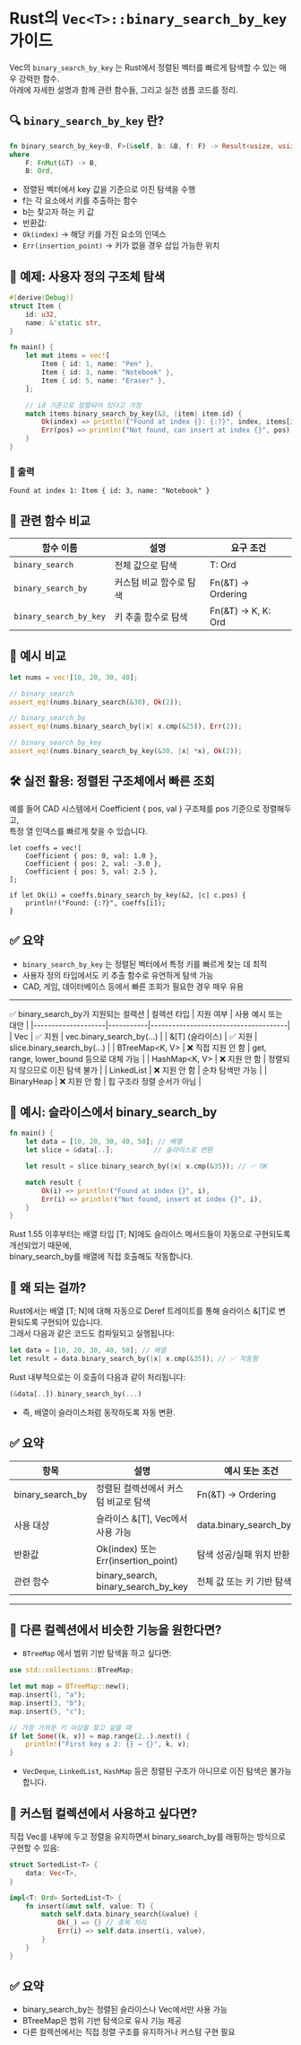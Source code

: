 # Rust의 `Vec<T>::binary_search_by_key` 가이드
Vec<T>의 `binary_search_by_key` 는 Rust에서 정렬된 벡터를 빠르게 탐색할 수 있는 매우 강력한 함수.  
아래에 자세한 설명과 함께 관련 함수들, 그리고 실전 샘플 코드를 정리.

## 🔍 `binary_search_by_key` 란?
```rust
fn binary_search_by_key<B, F>(&self, b: &B, f: F) -> Result<usize, usize>
where
    F: FnMut(&T) -> B,
    B: Ord,
```

- 정렬된 벡터에서 key 값을 기준으로 이진 탐색을 수행
- f는 각 요소에서 키를 추출하는 함수
- b는 찾고자 하는 키 값
- 반환값:
- `Ok(index)` → 해당 키를 가진 요소의 인덱스
- `Err(insertion_point)` → 키가 없을 경우 삽입 가능한 위치

## 🧪 예제: 사용자 정의 구조체 탐색
```rust
#[derive(Debug)]
struct Item {
    id: u32,
    name: &'static str,
}

fn main() {
    let mut items = vec![
        Item { id: 1, name: "Pen" },
        Item { id: 3, name: "Notebook" },
        Item { id: 5, name: "Eraser" },
    ];

    // id 기준으로 정렬되어 있다고 가정
    match items.binary_search_by_key(&3, |item| item.id) {
        Ok(index) => println!("Found at index {}: {:?}", index, items[index]),
        Err(pos) => println!("Not found, can insert at index {}", pos),
    }
}
```
### 🔸 출력
```
Found at index 1: Item { id: 3, name: "Notebook" }
```

## 🧩 관련 함수 비교

| 함수 이름              | 설명                          | 요구 조건            |
|------------------------|-------------------------------|----------------------|
| `binary_search`          | 전체 값으로 탐색              | T: Ord               |
| `binary_search_by`       | 커스텀 비교 함수로 탐색       | Fn(&T) -> Ordering   |
| `binary_search_by_key`   | 키 추출 함수로 탐색           | Fn(&T) -> K, K: Ord  |

## 🔁 예시 비교
```rust
let nums = vec![10, 20, 30, 40];

// binary_search
assert_eq!(nums.binary_search(&30), Ok(2));

// binary_search_by
assert_eq!(nums.binary_search_by(|x| x.cmp(&25)), Err(2));

// binary_search_by_key
assert_eq!(nums.binary_search_by_key(&30, |x| *x), Ok(2));
```

## 🛠️ 실전 활용: 정렬된 구조체에서 빠른 조회
예를 들어 CAD 시스템에서 Coefficient { pos, val } 구조체를 pos 기준으로 정렬해두고,  
특정 열 인덱스를 빠르게 찾을 수 있습니다.

```rust:
let coeffs = vec![
    Coefficient { pos: 0, val: 1.0 },
    Coefficient { pos: 2, val: -3.0 },
    Coefficient { pos: 5, val: 2.5 },
];

if let Ok(i) = coeffs.binary_search_by_key(&2, |c| c.pos) {
    println!("Found: {:?}", coeffs[i]);
}
```


## ✅ 요약
- `binary_search_by_key` 는 정렬된 벡터에서 특정 키를 빠르게 찾는 데 최적
- 사용자 정의 타입에서도 키 추출 함수로 유연하게 탐색 가능
- CAD, 게임, 데이터베이스 등에서 빠른 조회가 필요한 경우 매우 유용

---

✅ binary_search_by가 지원되는 컬렉션
| 컬렉션 타입        | 지원 여부 | 사용 예시 또는 대안                  |
|--------------------|-----------|--------------------------------------|
| Vec<T>             | ✅ 지원   | vec.binary_search_by(...)            |
| &[T] (슬라이스)    | ✅ 지원   | slice.binary_search_by(...)          |
| BTreeMap<K, V>     | ❌ 직접 지원 안 함 | get, range, lower_bound 등으로 대체 가능 |
| HashMap<K, V>      | ❌ 지원 안 함 | 정렬되지 않으므로 이진 탐색 불가     |
| LinkedList<T>      | ❌ 지원 안 함 | 순차 탐색만 가능                     |
| BinaryHeap<T>      | ❌ 지원 안 함 | 힙 구조라 정렬 순서가 아님           |



## 🧪 예시: 슬라이스에서 binary_search_by
```rust
fn main() {
    let data = [10, 20, 30, 40, 50]; // 배열
    let slice = &data[..];          // 슬라이스로 변환

    let result = slice.binary_search_by(|x| x.cmp(&35)); // ✅ OK

    match result {
        Ok(i) => println!("Found at index {}", i),
        Err(i) => println!("Not found, insert at index {}", i),
    }
}
```

Rust 1.55 이후부터는 배열 타입 [T; N]에도 슬라이스 메서드들이 자동으로 구현되도록 개선되었기 때문에,  
binary_search_by를 배열에 직접 호출해도 작동합니다.

## 🧠 왜 되는 걸까?
Rust에서는 배열 [T; N]에 대해 자동으로 Deref 트레이트를 통해 슬라이스 &[T]로 변환되도록 구현되어 있습니다.  
그래서 다음과 같은 코드도 컴파일되고 실행됩니다:
```rust
let data = [10, 20, 30, 40, 50]; // 배열
let result = data.binary_search_by(|x| x.cmp(&35)); // ✅ 작동함
```

Rust 내부적으로는 이 호출이 다음과 같이 처리됩니다:  
```rust
(&data[..]).binary_search_by(...)
```
- 즉, 배열이 슬라이스처럼 동작하도록 자동 변환.

## ✅ 요약
| 항목                | 설명                                      | 예시 또는 조건                     |
|---------------------|-------------------------------------------|------------------------------------|
| binary_search_by    | 정렬된 컬렉션에서 커스텀 비교로 탐색      | Fn(&T) → Ordering                  |
| 사용 대상           | 슬라이스 &[T], Vec<T>에서 사용 가능       | data.binary_search_by(...)         |
| 반환값              | Ok(index) 또는 Err(insertion_point)       | 탐색 성공/실패 위치 반환           |
| 관련 함수           | binary_search, binary_search_by_key       | 전체 값 또는 키 기반 탐색          |

---

## 🧠 다른 컬렉션에서 비슷한 기능을 원한다면?
- `BTreeMap` 에서 범위 기반 탐색을 하고 싶다면:  
```rust
use std::collections::BTreeMap;

let mut map = BTreeMap::new();
map.insert(1, "a");
map.insert(3, "b");
map.insert(5, "c");

// 가장 가까운 키 이상을 찾고 싶을 때
if let Some((k, v)) = map.range(2..).next() {
    println!("First key ≥ 2: {} → {}", k, v);
}
```
- `VecDeque`, `LinkedList`, `HashMap` 등은 정렬된 구조가 아니므로 이진 탐색은 불가능합니다.

## 🔧 커스텀 컬렉션에서 사용하고 싶다면?
직접 Vec<T>를 내부에 두고 정렬을 유지하면서 binary_search_by를 래핑하는 방식으로 구현할 수 있음:
```rust
struct SortedList<T> {
    data: Vec<T>,
}

impl<T: Ord> SortedList<T> {
    fn insert(&mut self, value: T) {
        match self.data.binary_search(&value) {
            Ok(_) => {} // 중복 처리
            Err(i) => self.data.insert(i, value),
        }
    }
}
```

## ✅ 요약
- binary_search_by는 정렬된 슬라이스나 Vec에서만 사용 가능
- BTreeMap은 범위 기반 탐색으로 유사 기능 제공
- 다른 컬렉션에서는 직접 정렬 구조를 유지하거나 커스텀 구현 필요
